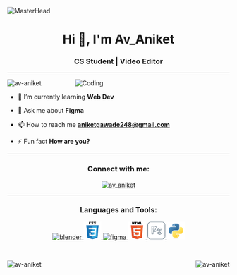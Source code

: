 ![MasterHead](https://i.pinimg.com/originals/0a/dd/5a/0add5a26394fa458118f96c0bb49e840.gif)
<h1 align="center">Hi 👋, I'm Av_Aniket</h1>
<h3 align="center">CS Student | Video Editor</h3>

---

<img align="right" alt="Coding" width="350" src="https://media1.tenor.com/m/xtRU2hPyPV0AAAAC/jujutsu-kaisen-jjk.gif">
<p align="left"> <img src="https://komarev.com/ghpvc/?username=av-aniket&label=Profile%20views&color=0e75b6&style=flat" alt="av-aniket" /> </p>

- 🌱 I’m currently learning **Web Dev**

- 💬 Ask me about **Figma**

- 📫 How to reach me **aniketgawade248@gmail.com**

- ⚡ Fun fact **How are you?**

---

<h3 align="center">Connect with me:</h3>
<p align="center">
<a href="https://instagram.com/av_aniket" target="blank"><img align="center" src="https://raw.githubusercontent.com/rahuldkjain/github-profile-readme-generator/master/src/images/icons/Social/instagram.svg" alt="av_aniket" height="30" width="40" /></a>
</p>

---

<h3 align="center">Languages and Tools:</h3>
<p align="center"> <a href="https://www.blender.org/" target="_blank" rel="noreferrer"> <img src="https://download.blender.org/branding/community/blender_community_badge_white.svg" alt="blender" width="40" height="40"/> </a> <a href="https://www.w3schools.com/css/" target="_blank" rel="noreferrer"> <img src="https://raw.githubusercontent.com/devicons/devicon/master/icons/css3/css3-original-wordmark.svg" alt="css3" width="40" height="40"/> </a> <a href="https://www.figma.com/" target="_blank" rel="noreferrer"> <img src="https://www.vectorlogo.zone/logos/figma/figma-icon.svg" alt="figma" width="40" height="40"/> </a> <a href="https://www.w3.org/html/" target="_blank" rel="noreferrer"> <img src="https://raw.githubusercontent.com/devicons/devicon/master/icons/html5/html5-original-wordmark.svg" alt="html5" width="40" height="40"/> </a> <a href="https://www.photoshop.com/en" target="_blank" rel="noreferrer"> <img src="https://raw.githubusercontent.com/devicons/devicon/master/icons/photoshop/photoshop-line.svg" alt="photoshop" width="40" height="40"/> </a> <a href="https://www.python.org" target="_blank" rel="noreferrer"> <img src="https://raw.githubusercontent.com/devicons/devicon/master/icons/python/python-original.svg" alt="python" width="40" height="40"/> </a> </p>
<p>&nbsp;</p>



<p><img align="left" src="https://github-readme-stats.vercel.app/api/top-langs?username=av-aniket&show_icons=true&locale=en&layout=compact" alt="av-aniket" /></p>

<p>&nbsp;<img align="right" src="https://github-readme-stats.vercel.app/api?username=av-aniket&show_icons=true&locale=en" alt="av-aniket" /></p>


